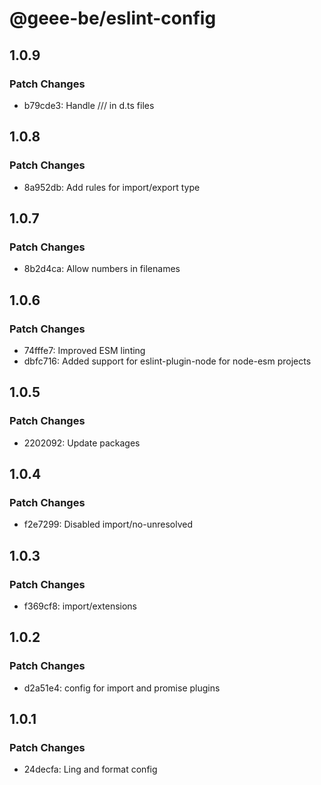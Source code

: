 # @geee-be/eslint-config

## 1.0.9

### Patch Changes

- b79cde3: Handle /// in d.ts files

## 1.0.8

### Patch Changes

- 8a952db: Add rules for import/export type

## 1.0.7

### Patch Changes

- 8b2d4ca: Allow numbers in filenames

## 1.0.6

### Patch Changes

- 74fffe7: Improved ESM linting
- dbfc716: Added support for eslint-plugin-node for node-esm projects

## 1.0.5

### Patch Changes

- 2202092: Update packages

## 1.0.4

### Patch Changes

- f2e7299: Disabled import/no-unresolved

## 1.0.3

### Patch Changes

- f369cf8: import/extensions

## 1.0.2

### Patch Changes

- d2a51e4: config for import and promise plugins

## 1.0.1

### Patch Changes

- 24decfa: Ling and format config
